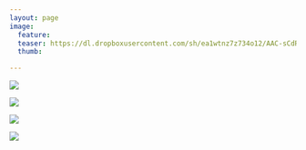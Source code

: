 ```yaml
---
layout: page
image:
  feature:
  teaser: https://dl.dropboxusercontent.com/sh/ea1wtnz7z734o12/AAC-sCdREbggfvIGLt7BMkona/luontokuvat/kev%C3%A4t/3/DS49769-245px.jpg
  thumb:

---
```


[![](https://dl.dropboxusercontent.com/sh/ea1wtnz7z734o12/AABddpjV6FXQ6y33kyr0wh9Pa/luontokuvat/kev%C3%A4t/3/DS49780-800px.jpg)](https://dl.dropboxusercontent.com/sh/ea1wtnz7z734o12/AABGxf91KgmwMzbJ5gDtBUtza/luontokuvat/kev%C3%A4t/3/DS49780.jpg)

[![](https://dl.dropboxusercontent.com/sh/ea1wtnz7z734o12/AAB_U6l2vJhfJ6i0pjxVQUmfa/luontokuvat/kev%C3%A4t/3/DS49775-800px.jpg)](https://dl.dropboxusercontent.com/sh/ea1wtnz7z734o12/AADZ9GiFS3ci_BPZVyMt8qJ3a/luontokuvat/kev%C3%A4t/3/DS49775.jpg)

[![](https://dl.dropboxusercontent.com/sh/ea1wtnz7z734o12/AABaH4OYaKxsxvHsj9-SX48Qa/luontokuvat/kev%C3%A4t/3/DS49778-800px.jpg)](https://dl.dropboxusercontent.com/sh/ea1wtnz7z734o12/AAAvDKG0P8KXRDKUxi4ifDBZa/luontokuvat/kev%C3%A4t/3/DS49778.jpg)

[![](https://dl.dropboxusercontent.com/sh/ea1wtnz7z734o12/AABh6koFEEjL45k9L8dfl1rta/luontokuvat/kev%C3%A4t/3/DS49769-800px.jpg)](https://dl.dropboxusercontent.com/sh/ea1wtnz7z734o12/AABGHHputlzpW4QiTpZ48qG1a/luontokuvat/kev%C3%A4t/3/DS49769.jpg)
